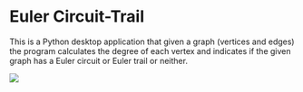 # Euler Circuit-Trail
This is a Python desktop application that given a graph (vertices and edges) the program calculates the degree of each vertex and indicates if the given graph has a Euler circuit or Euler trail or neither.  

![](presentation.JPG)
